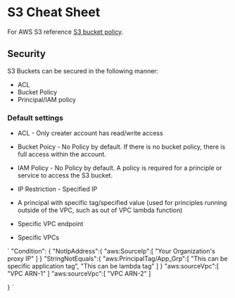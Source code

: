 # S3 Cheat Sheet 
For AWS S3 reference [S3 bucket policy](https://docs.aws.amazon.com/AmazonS3/latest/dev/example-bucket-policies.html). 
<!--These are notes to help figure out what do do in various scenarios-->
## Security 
S3 Buckets can be secured in the following manner: 
* ACL
* Bucket Policy 
* Principal/IAM policy 

### Default settings 
* ACL - Only creater account has read/write access 
* Bucket Poicy - No Policy by default. If there is no bucket policy, there is full access within the account. 
* IAM Policy - No Policy by default. A policy is required for a principle or service to access the S3 bucket. 

* IP Restriction - Specified IP 
* A principal with specific tag/specified value (used for principles running outside of the VPC, such as out of VPC lambda function)
* Specific VPC endpoint 
* Specific VPCs 

`
"Condition": {
    "NotIpAddress":{
        "aws:SourceIp":[
            "Your Organization's proxy IP"
        ]
    }
    "StringNotEquals":{
        "aws:PrincipalTag/App_Grp":[
            "This can be specific application tag",
            "This can be lambda tag"
        ]
    }
    "aws:sourceVpc":[
        "VPC ARN-1"
    ]
     "aws:sourceVpc":[
        "VPC ARN-2"
    ]

}
`

